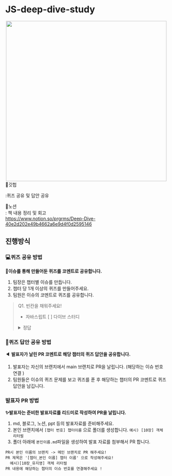 # JS-deep-dive-study
<div align="center">
<img src="https://user-images.githubusercontent.com/107309247/218252012-c0faca45-b316-4acb-8d88-852f8954f8ae.png" height=500 />
</div>
💭깃헙   

:퀴즈 공유 및 답안 공유  

📖노션  
: 책 내용 정리 및 회고  
https://www.notion.so/prgrms/Deep-Dive-40e2d202e49b4662a6e9d4f0d2595146

## 진행방식
###  💻퀴즈 공유 방법
<b> 🎈이슈를 통해 만들어둔 퀴즈를 코멘트로 공유합니다. </b>
1. 팀장은 챕터별 이슈를 만듭니다. 
2. 챕터 당 1개 이상의 퀴즈를 만들어주세요.
3. 팀원은 이슈의 코멘트로 퀴즈를 공유합니다.

> Q1. 빈칸을 채워주세요!
> - 자바스립트 [  ] 다이브 스터디
> 
> <details>
> <summary>정답</summary>
> <div markdown="1">
> 
> 자바스크립트 딥 다이브 스터디
> 
> </div>
> </details>

### 🎁퀴즈 답안 공유 방법
<b> 🔈 발표자가 날린 PR 코멘트로 해당 챕터의 퀴즈 답안을 공유합니다. </b>
1. 발표자는 자신의 브랜치에서 main 브랜치로 PR을 날립니다. (해당하는 이슈 번호 연결 )
2. 팀원들은 이슈의 퀴즈 문제를 보고 퀴즈를 푼 후 해당하는 챕터의 PR 코멘트로 퀴즈 답안을 남깁니다.

### 발표자 PR 방법
<b> ✨발표자는 준비한 발표자료를 리드미로 작성하여 PR을 날립니다. </b>
1. md, 블로그, 노션, ppt 등의 발표자료를 준비해주세요.
2. 본인 브랜치에서 `[챕터 번호] 챕터이름` 으로 폴더를 생성합니다.
`예시) [10장] 객체 리터럴`
3. 폴더 아래에 `본인이름.md`파일을 생성하여 발표 자료를 첨부해서 PR 합니다. 
```
PR시 본인 이름의 브랜치 -> 메인 브랜치로 PR 해주세요!
PR 제목은 '[챕터_본인 이름] 챕터 이름' 으로 작성해주세요!
  예시)[10장_유지영] 객체 리터럴
PR 내용에 해당하는 챕터의 이슈 번호를 연결해주세요 !
```
